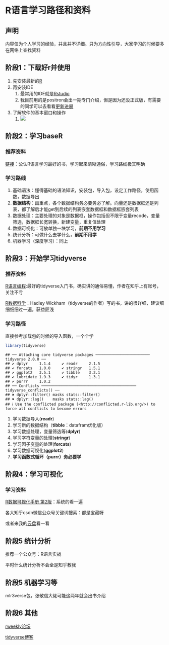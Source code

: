 
# R语言学习路径和资料




## 声明
内容仅为个人学习的经验，并且并不详细。只为方向性引导，大家学习的时候要多在网络上查找资料

## 阶段1：下载好r并使用
1. 先安装最新的[R](https://www.r-project.org/)
2. 再安装IDE
   1. 最常用的IDE就是[Rstudio](https://posit.co/downloads/)
   2. 我目前用的是positron会出一期专门介绍，但是因为还没正式版，有需要的同学可以去看看[更新进展](https://github.com/posit-dev/positron/releases)
3. 了解软件的基本窗口和操作
   1. ![](https://vip.123pan.cn/1813062489//7%20pic/202410192013471.png)

## 阶段2：学习baseR

### 推荐资料

[链接](https://book.douban.com/subject/36420926/)：公认R语言学习最好的书，学习起来清晰通俗，学习路线极其明确

### 学习路线
1. 基础语法：懂得基础的语法知识，安装包，导入包，设定工作路径，使用函数，数据导出
2. **数据结构**：画重点，各个数据结构务必要务必了解。向量还是数据框还是列表，都了解后才能get到后续的列表嵌套数据框和数据框嵌套列表
3. 数据处理：主要处理的对象是数据框，操作包括但不限于变量recode，变量筛选，数据框长宽转换，新建变量，重复值处理
4. 数据可视化：可放单独一块学习，**前期不用学习**
5. 统计分析：可做什么去学什么，**前期不用学**
6. 机器学习（深度学习）：同上

## 阶段3：开始学习tidyverse

### 推荐资料

[R语言编程](https://book.douban.com/subject/36171369/):最好的tidyverse入门书，确实讲的通俗易懂，作者在知乎上有账号，关注不亏

[R数据科学](https://book.douban.com/subject/30277904/)：Hadley Wickham（tidyverse的作者）写的书，讲的很详细，建议细细细细过一遍，获益匪浅

### 学习路径
直接参考加载包的时候的导入函数，一个个学


``` r
library(tidyverse)
```

```
## ── Attaching core tidyverse packages ──────────────────────── tidyverse 2.0.0 ──
## ✔ dplyr     1.1.4     ✔ readr     2.1.5
## ✔ forcats   1.0.0     ✔ stringr   1.5.1
## ✔ ggplot2   3.5.1     ✔ tibble    3.2.1
## ✔ lubridate 1.9.3     ✔ tidyr     1.3.1
## ✔ purrr     1.0.2     
## ── Conflicts ────────────────────────────────────────── tidyverse_conflicts() ──
## ✖ dplyr::filter() masks stats::filter()
## ✖ dplyr::lag()    masks stats::lag()
## ℹ Use the conflicted package (<http://conflicted.r-lib.org/>) to force all conflicts to become errors
```

1. 学习数据导入(**readr**)
2. 学习新的数据结构（**tibble**：datafram优化版）
3. 学习数据处理，变量筛选等(**dplyr**)
4. 学习字符变量的处理(**stringr**)
5. 学习因子变量的处理(**forcats**)
6. 学习数据可视化(**ggplot2**)
7. **学习函数式循环（purrr）务必要学**

## 阶段4：学习可视化

### 学习资料

[R数据可视化手册  第2版](http://book.ucdrs.superlib.net/views/specific/2929/bookDetail.jsp?dxNumber=000019332693&d=49173A13F1A674EE50CACCE072F13B33&fenlei=18170403)：系统的看一遍

各大知乎csdn微信公众号关键词搜索：都是宝藏呀

或者来我的[云盘](https://file.wk8686.top/?2%20%E4%BB%A3%E7%A0%81%E6%A8%A1%E6%9D%BF/R)看一看

## 阶段5 统计分析

推荐一个公众号：R语言实战

平时什么统计分析不会全是知乎教我


## 阶段5 机器学习等

mlr3verse包，张敬信大佬可能这两年就会出书介绍

## 阶段6 其他

[rweekly论坛](https://rweekly.org/)

[tidyverse博客](https://www.tidyverse.org/blog/)
